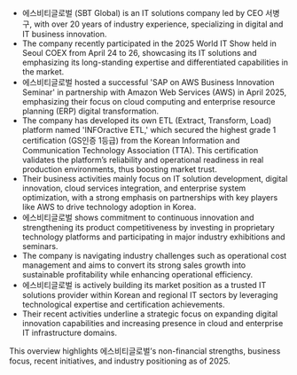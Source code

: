 - 에스비티글로벌 (SBT Global) is an IT solutions company led by CEO 서병구, with over 20 years of industry experience, specializing in digital and IT business innovation.  
- The company recently participated in the 2025 World IT Show held in Seoul COEX from April 24 to 26, showcasing its IT solutions and emphasizing its long-standing expertise and differentiated capabilities in the market.  
- 에스비티글로벌 hosted a successful 'SAP on AWS Business Innovation Seminar' in partnership with Amazon Web Services (AWS) in April 2025, emphasizing their focus on cloud computing and enterprise resource planning (ERP) digital transformation.  
- The company has developed its own ETL (Extract, Transform, Load) platform named 'INFOractive ETL,' which secured the highest grade 1 certification (GS인증 1등급) from the Korean Information and Communication Technology Association (TTA). This certification validates the platform’s reliability and operational readiness in real production environments, thus boosting market trust.  
- Their business activities mainly focus on IT solution development, digital innovation, cloud services integration, and enterprise system optimization, with a strong emphasis on partnerships with key players like AWS to drive technology adoption in Korea.  
- 에스비티글로벌 shows commitment to continuous innovation and strengthening its product competitiveness by investing in proprietary technology platforms and participating in major industry exhibitions and seminars.  
- The company is navigating industry challenges such as operational cost management and aims to convert its strong sales growth into sustainable profitability while enhancing operational efficiency.  
- 에스비티글로벌 is actively building its market position as a trusted IT solutions provider within Korean and regional IT sectors by leveraging technological expertise and certification achievements.  
- Their recent activities underline a strategic focus on expanding digital innovation capabilities and increasing presence in cloud and enterprise IT infrastructure domains.

This overview highlights 에스비티글로벌’s non-financial strengths, business focus, recent initiatives, and industry positioning as of 2025.